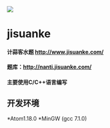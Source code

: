 ![](https://i.loli.net/2017/07/18/596d9c64c42f9.png)
# jisuanke
#### 计蒜客水题 http://www.jisuanke.com/
#### 题库：http://nanti.jisuanke.com/
#### 主要使用C/C++语言编写

## 开发环境

*Atom1.18.0
*MinGW (gcc 7.1.0)
